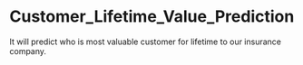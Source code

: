 # Customer_Lifetime_Value_Prediction
It will predict who is most valuable customer for lifetime to our insurance company.
